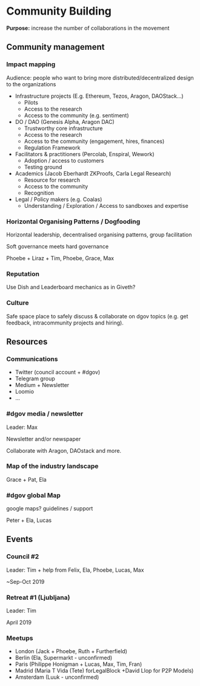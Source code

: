 # Community Building

**Purpose:** increase the number of collaborations in the movement

## Community management

### Impact mapping

Audience: people who want to bring more distributed/decentralized design to the organizations

* Infrastructure projects \(E.g. Ethereum, Tezos, Aragon, DAOStack...\)
  * Pilots
  * Access to the research
  * Access to the community \(e.g. sentiment\)
* DO / DAO \(Genesis Alpha, Aragon DAC\)
  * Trustworthy core infrastructure
  * Access to the research
  * Access to the community \(engagement, hires, finances\)
  * Regulation Framework
* Facilitators & practitioners \(Percolab, Enspiral, Wework\)
  * Adoption / access to customers
  * Testing ground
* Academics \(Jacob Eberhardt ZKProofs, Carla Legal Research\)
  * Resource for research
  * Access to the community
  * Recognition
* Legal / Policy makers \(e.g. Coalas\)
  * Understanding / Exploration / Access to sandboxes and expertise

### Horizontal Organising Patterns / Dogfooding

Horizontal leadership, decentralised organising patterns, group facilitation

Soft governance meets hard governance

Phoebe + Liraz + Tim, Phoebe, Grace, Max

### Reputation

Use Dish and Leaderboard mechanics as in Giveth?

### Culture

Safe space place to safely discuss & collaborate on dgov topics \(e.g. get feedback, intracommunity projects and hiring\).

## Resources

### Communications

* Twitter \(council account + \#dgov\)
* Telegram group
* Medium + Newsletter
* Loomio
* ...

### \#dgov media / newsletter

Leader: Max

Newsletter and/or newspaper

Collaborate with Aragon, DAOstack and more.

### Map of the industry landscape

Grace + Pat, Ela

### \#dgov global Map

google maps? guidelines / support

Peter + Ela, Lucas

## Events

### Council \#2

Leader: Tim  + help from Felix, Ela, Phoebe, Lucas, Max

~Sep-Oct 2019

### Retreat \#1 \(Ljubljana\)

Leader: Tim

April 2019

### Meetups

* London \(Jack + Phoebe, Ruth + Furtherfield\)
* Berlin \(Ela, Supermarkt - unconfirmed\)
* Paris \(Philippe Honigman + Lucas, Max, Tim, Fran\)
* Madrid \(Maria T Vida \(Tete\) forLegalBlock +David Llop for P2P Models\)
* Amsterdam \(Luuk - unconfirmed\)

